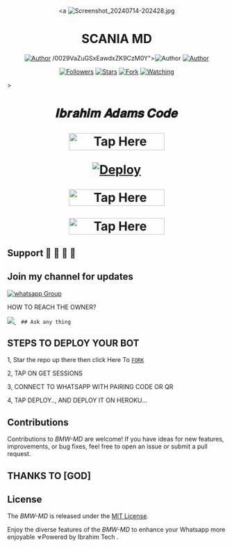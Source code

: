 <p align="center">  
  <a

<a
![Screenshot_20240714-202428.jpg](https://github.com/user-attachments/assets/bd272849-934c-4076-8dec-4a994afc4e9f)


 
<h1 align="center">SCANIA MD</h1>
    
  </a>
</p>
<p align="center">
<a href="https://github.com/ibrahimaitech"><img title="Author" src="https://img.shields.io/badge/ibrahimaitech-black?style=for-the-badge&logo=Github"></a> <a href="href="https://whatsapp.com/channel/0029VaZuGSxEawdxZK9CzM0Y">
   <a .img="https://photos.app.goo.gl/wnXZzjbBL7r7F1rv8">/0029VaZuGSxEawdxZK9CzM0Y"><img title="Author" src="https://img.shields.io/badge/CHANNEL-black?style=for-the-badge&logo=whatsapp"></a> <a href="https://wa.me/25471077266"><img title="Author" src="https://img.shields.io/badge/CHAT US-black?style=for-the-badge&logo=whatsapp"></a>
<p/>
<p align="center">
<a href="https://github.com/ibrahimaitech?tab=followers"><img title="Followers" src="https://img.shields.io/github/followers/ibrahimaitech?label=Followers&style=social"></a>
<a href="https://github.com/ibrahimaitech/BMW-MD/stargazers/"><img title="Stars" src="https://img.shields.io/github/stars/ibrahimaitech/BMW-MD?&style=social"></a>
<a href="https://github.com/ibrahimaitech/BMW-MD/network/members"><img title="Fork" src="https://img.shields.io/github/forks/ibrahimaitech/BMW-MD?style=social"></a>
<a href="https://github.com/ibrahimaitech/BMW-MD/watchers"><img title="Watching" src="https://img.shields.io/github/watchers/ibrahimaitech/BMW-MD?label=Watching&style=social"></a>
</p>></a>                     

 <h1 align="center"> 𝑰𝒃𝒓𝒂𝒉𝒊𝒎 𝑨𝒅𝒂𝒎𝒔 𝑪𝒐𝒅𝒆

</p>

<a href="https://github.com/IBRAHIM-TECH-AI/SESSION-SITE/tree/main"><img title="Tap Here Open Session Site" src="https://img.shields.io/badge/GET SESSION -h?color=red&style=for-the-badge&logo=msi" width="220" height="38.45"/></a></p>

</p>

[![Deploy](https://www.herokucdn.com/deploy/button.svg)](https://dashboard.heroku.com/new?button-url=https://github.com/ibraahadam/BMW-MD&template=https://github.com/ibraahadam/BMW-MD/tree/main)

</p>


<a href="https://www.clever-cloud.com/"><img title="Tap Here Open Session Site" src="https://img.shields.io/badge/𝑫𝑬𝑷𝑳𝑶𝒀_𝑶𝑵-𝑪𝑳𝑬𝑽𝑬𝑹 -h?color=green&style=for-the-badge&logo=msi" width="220" height="38.45"/></a></p>

</p>

<a href="https://github.com/IBRAHIM-TECH-AI/IBRAHIM-ADAMS-INFO"><img title="Tap Here Open Session Site" src="https://img.shields.io/badge/DEVELOPER-INFO -h?color=blue&style=for-the-badge&logo=msi" width="220" height="38.45"/></a></p>


</p>
   


## Support 🧧 🧧 🧧 🧧
## Join my channel for updates
<a href="https://whatsapp.com/channel/0029VaZuGSxEawdxZK9CzM0Y" target="_blank">
    <img alt="whatsapp Group" src="https://img.shields.io/badge/ Whatsapp Support Channel -25D366?style=for-the-badge&logo=whatsapp&logoColor=white" />
  </a>
</p>


HOW TO REACH THE OWNER? 
 
   
   <a href="https://wa.me/message/74F2PC4JA4F3P1">
    <img src="https://img.shields.io/badge/WhatsApp-25D366?style=for-the-badge&logo=whatsapp&logoColor=white" />
  </a>&nbsp;&nbsp;
   <a

    ## Ask any thing

</p>

## STEPS TO DEPLOY YOUR BOT


1, Star the repo up there then click Here To  [`FORK`](https://github.com/ibrahimaitech/BMW-MD/fork)

2, TAP ON GET SESSIONS



3, CONNECT TO WHATSAPP WITH PAIRING CODE OR QR



4, TAP DEPLOY.., AND DEPLOY IT ON HEROKU...

</p>






  

</p>


## Contributions


Contributions to *BMW-MD* are welcome! If you have ideas for new features, improvements, or bug fixes, feel free to open an issue or submit a pull request.
## THANKS TO [GOD]

## License

The *BMW-MD* is released under the [MIT License](https://opensource.org/licenses/MIT).

Enjoy the diverse features of the *BMW-MD*  to enhance your Whatsapp more enjoyable
☣Powered by Ibrahim Tech
.
